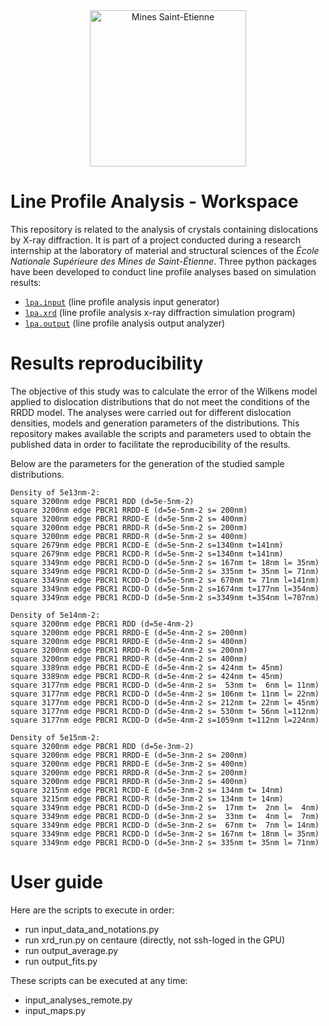 <div align="center">
  <img width="250" src="https://dunstan.becht.network/views/signatures/mines.svg" alt="Mines Saint-Etienne">
</div>

# Line Profile Analysis - Workspace

This repository is related to the analysis of crystals containing dislocations by X-ray diffraction. It is part of a project conducted during a research internship at the laboratory of material and structural sciences of the *École Nationale Supérieure des Mines de Saint-Étienne*. Three python packages have been developed to conduct line profile analyses based on simulation results:
* [`lpa.input`](https://github.com/DunstanBecht/lpa-input) (line profile analysis input generator)
* [`lpa.xrd`](https://github.com/DunstanBecht/lpa-xrd) (line profile analysis x-ray diffraction simulation program)
* [`lpa.output`](https://github.com/DunstanBecht/lpa-output) (line profile analysis output analyzer)

# Results reproducibility

The objective of this study was to calculate the error of the Wilkens model applied to dislocation distributions that do not meet the conditions of the RRDD model. The analyses were carried out for different dislocation densities, models and generation parameters of the distributions. This repository makes available the scripts and parameters used to obtain the published data in order to facilitate the reproducibility of the results.

Below are the parameters for the generation of the studied sample distributions.
```
Density of 5e13nm-2:
square 3200nm edge PBCR1 RDD (d=5e-5nm-2)
square 3200nm edge PBCR1 RRDD-E (d=5e-5nm-2 s= 200nm)
square 3200nm edge PBCR1 RRDD-E (d=5e-5nm-2 s= 400nm)
square 3200nm edge PBCR1 RRDD-R (d=5e-5nm-2 s= 200nm)
square 3200nm edge PBCR1 RRDD-R (d=5e-5nm-2 s= 400nm)
square 2679nm edge PBCR1 RCDD-E (d=5e-5nm-2 s=1340nm t=141nm)
square 2679nm edge PBCR1 RCDD-R (d=5e-5nm-2 s=1340nm t=141nm)
square 3349nm edge PBCR1 RCDD-D (d=5e-5nm-2 s= 167nm t= 18nm l= 35nm)
square 3349nm edge PBCR1 RCDD-D (d=5e-5nm-2 s= 335nm t= 35nm l= 71nm)
square 3349nm edge PBCR1 RCDD-D (d=5e-5nm-2 s= 670nm t= 71nm l=141nm)
square 3349nm edge PBCR1 RCDD-D (d=5e-5nm-2 s=1674nm t=177nm l=354nm)
square 3349nm edge PBCR1 RCDD-D (d=5e-5nm-2 s=3349nm t=354nm l=707nm)

Density of 5e14nm-2:
square 3200nm edge PBCR1 RDD (d=5e-4nm-2)
square 3200nm edge PBCR1 RRDD-E (d=5e-4nm-2 s= 200nm)
square 3200nm edge PBCR1 RRDD-E (d=5e-4nm-2 s= 400nm)
square 3200nm edge PBCR1 RRDD-R (d=5e-4nm-2 s= 200nm)
square 3200nm edge PBCR1 RRDD-R (d=5e-4nm-2 s= 400nm)
square 3389nm edge PBCR1 RCDD-E (d=5e-4nm-2 s= 424nm t= 45nm)
square 3389nm edge PBCR1 RCDD-R (d=5e-4nm-2 s= 424nm t= 45nm)
square 3177nm edge PBCR1 RCDD-D (d=5e-4nm-2 s=  53nm t=  6nm l= 11nm)
square 3177nm edge PBCR1 RCDD-D (d=5e-4nm-2 s= 106nm t= 11nm l= 22nm)
square 3177nm edge PBCR1 RCDD-D (d=5e-4nm-2 s= 212nm t= 22nm l= 45nm)
square 3177nm edge PBCR1 RCDD-D (d=5e-4nm-2 s= 530nm t= 56nm l=112nm)
square 3177nm edge PBCR1 RCDD-D (d=5e-4nm-2 s=1059nm t=112nm l=224nm)

Density of 5e15nm-2:
square 3200nm edge PBCR1 RDD (d=5e-3nm-2)
square 3200nm edge PBCR1 RRDD-E (d=5e-3nm-2 s= 200nm)
square 3200nm edge PBCR1 RRDD-E (d=5e-3nm-2 s= 400nm)
square 3200nm edge PBCR1 RRDD-R (d=5e-3nm-2 s= 200nm)
square 3200nm edge PBCR1 RRDD-R (d=5e-3nm-2 s= 400nm)
square 3215nm edge PBCR1 RCDD-E (d=5e-3nm-2 s= 134nm t= 14nm)
square 3215nm edge PBCR1 RCDD-R (d=5e-3nm-2 s= 134nm t= 14nm)
square 3349nm edge PBCR1 RCDD-D (d=5e-3nm-2 s=  17nm t=  2nm l=  4nm)
square 3349nm edge PBCR1 RCDD-D (d=5e-3nm-2 s=  33nm t=  4nm l=  7nm)
square 3349nm edge PBCR1 RCDD-D (d=5e-3nm-2 s=  67nm t=  7nm l= 14nm)
square 3349nm edge PBCR1 RCDD-D (d=5e-3nm-2 s= 167nm t= 18nm l= 35nm)
square 3349nm edge PBCR1 RCDD-D (d=5e-3nm-2 s= 335nm t= 35nm l= 71nm)
```

# User guide

Here are the scripts to execute in order:
* run input_data_and_notations.py
* run xrd_run.py on centaure (directly, not ssh-loged in the GPU)
* run output_average.py
* run output_fits.py

These scripts can be executed at any time:
* input_analyses_remote.py
* input_maps.py
